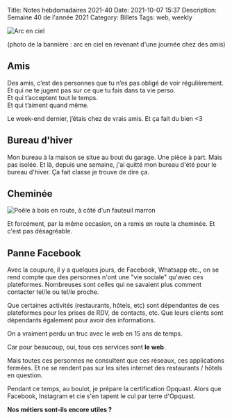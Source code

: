Title: Notes hebdomadaires 2021-40
Date: 2021-10-07 15:37
Description: Semaine 40 de l'année 2021
Category: Billets
Tags: web, weekly

![Arc en ciel]({static}/images/2021-40/arcenciel.jpeg#full "Arc en ciel")

(photo de la bannière : arc en ciel en revenant d'une journée chez des amis)

## Amis

Des amis, c’est des personnes que tu n’es pas obligé de voir régulièrement.  
Et qui ne te jugent pas sur ce que tu fais dans ta vie perso.  
Et qui t’acceptent tout le temps.  
Et qui t’aiment quand même.

Le week-end dernier, j’étais chez de vrais amis. Et ça fait du bien <3

## Bureau d'hiver

Mon bureau à la maison se situe au bout du garage. Une pièce à part. Mais pas isolée. Et là, depuis une semaine, j'ai quitté mon bureau d'été pour le bureau d'hiver. Ça fait classe je trouve de dire ça.

## Cheminée

![Poêle à bois en route, à côté d'un fauteuil marron]({static}/images/2021-40/IMG_0534.jpg#float-right "Poêle à bois en route, à côté d'un fauteuil marron")

Et forcément, par la même occasion, on a remis en route la cheminée. Et c'est pas désagréable.


## Panne Facebook

Avec la coupure, il y a quelques jours, de Facebook, Whatsapp etc., on se rend compte que des personnes n'ont une "vie sociale" qu'avec ces plateformes. Nombreuses sont celles qui ne savaient plus comment contacter tel/le ou tel/le proche.

Que certaines activités (restaurants, hôtels, etc) sont dépendantes de ces plateformes pour les prises de RDV, de contacts, etc. Que leurs clients sont dépendants également pour avoir des informations.

On a vraiment perdu un truc avec le web en 15 ans de temps.

Car pour beaucoup, oui, tous ces services sont **le web**.

Mais toutes ces personnes ne consultent que ces réseaux, ces applications fermées. Et ne se rendent pas sur les sites internet des restaurants / hôtels en question.

Pendant ce temps, au boulot, je prépare la certification Opquast. Alors que Facebook, Instagram et cie s'en tapent le cul par terre d'Opquast.

**Nos métiers sont-ils encore utiles ?**
